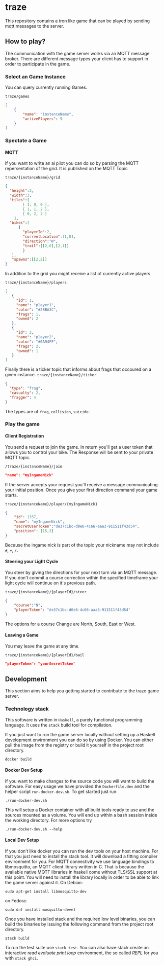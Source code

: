 # traze

This repository contains a tron like game that can be played by sending mqtt messages to the server. 

## How to play?
The communication with the game server works via an MQTT message broker. There are different message types your client has to support in order to participate in the game.

### Select an Game Instance
You can query currently running Games. 

`traze/games`
```json
[
    {
        "name": "instanceName",
        "activePlayers": 5
    }
]

```

### Spectate a Game

#### MQTT 
If you want to write an ai pilot you can do so by parsing the MQTT repersentation of the grid. It is published on the MQTT Topic

`traze/{instanceName}/grid`
```json
{
  "height":3,
  "width":3,
  "tiles":[
        [ 1, 0, 0 ],
        [ 1, 1, 2 ],
        [ 0, 2, 2 ]
    ],
  "bikes":[
      {
        "playerId":2,
        "currentLocation":[1,0],
        "direction":"W",
        "trail":[[2,0],[2,1]]
        }
   ],
   "spawns":[[2,2]]
}
```


In addition to the grid you might receive a list of currently active players.

`traze/{instanceName}/players`
```json
[
   {
     "id": 1,
     "name": "player1",
     "color": "#28BA3C",
     "frags": 1,
     "owned": 2
   },
   {
     "id": 2,
     "name": "player2",
     "color": "#0A94FF",
     "frags": 2,
     "owned": 1
   }
]
```

Finally there is a ticker topic that informs about frags that occoured on a given instance.
`traze/{instanceName}/ticker`
```json
{
  "type": "frag",
  "casualty": 2,
  "fragger": 4
}
```
The types are of `frag`, `collision`, `suicide`.

### Play the game

#### Client Registration
You send a request to join the game. In return you'll get a user token that allows you to control your bike. The Response will be sent to your private MQTT topic.

`/traze/{instanceName}/join`
```json
"name": "myIngameNick"
```

If the server accepts your request you'll receive a message communicating your initial position. Once you give your first direction command your game starts.

`traze/{instanceName}/player/{myIngameNick}`
```json
{
    "id": 1337,
    "name": "myIngameNick",
    "secretUserToken":"de37c1bc-d0e6-4c66-aaa3-911511f43d54",
    "position": [15,3]
}
```
Because the ingame nick is part of the topic your nickname may not include `#`, `+`, `/`.

#### Steering your Light Cycle
You steer by giving the directions for your next turn via an MQTT message. If you don't commit a course correction within the specified timeframe your light cycle will continue on it's previous path.

`traze/{instanceName}/{playerId}/steer`
```json
{
    "course":"N",
    "playerToken": "de37c1bc-d0e6-4c66-aaa3-911511f43d54"
}
```

The options for a course Change are North, South, East or West. 

#### Leaving a Game
You may leave the game at any time.

`traze/{instanceName}/{playerId}/bail`
```json
"playerToken": "yourSecretToken"
```

## Development
This section aims to help you getting started to contribute to the traze game server. 

### Technology stack
This software is written in `Haskell`, a purely functional programming language. It uses the `stack` build tool for compilation. 

If you just want to run the game server locally without setting up a Haskell development environment you can do so by using Docker. You can either pull the image from the registry or build it yourself in the project root directory.
```
docker build
```

#### Docker Dev Setup
If you want to make changes to the source code you will want to build the software. For easy usage we have provided the `Dockerfile.dev` and the helper script `run-docker-dev.sh`. To get started just run
```
./run-docker-dev.sh
```
This will setup a Docker container with all build tools ready to use and the sources mounted as a volume. You will end up within a bash session inside the working directory. For more options try
```
./run-docker-dev.sh --help
```

#### Local Dev Setup
If you don't like docker you can run the dev tools on your host machine. For that you just need to install the stack tool. It will download a fitting compiler environment for you.
For MQTT connectivity we use language bindings to libmosquitto, an MQTT client library written in C. That is because the available native MQTT libraries in haskell come without TLS/SSL support at this point. You will need to install the library locally in order to be able to link the game server against it.
On Debian:
```
sudo apt-get install libmosquitto-dev
```
on Fedora:
```
sudo dnf install mosquitto-devel
```

Once you have installed stack and the required low level binaries, you can build the binaries by issuing the following command from the project root directory.

```
stack build
```

To run the test suite use `stack test`. You can also have stack create an interactive _read evaluate print loop_ environment, the so called _REPL_ for you with `stack ghci`.
